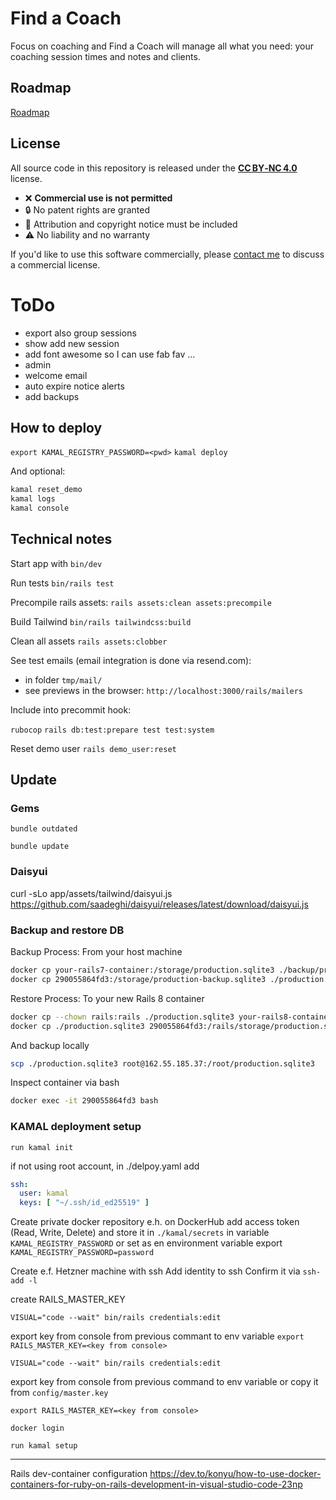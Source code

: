 # Find a Coach

Focus on coaching and Find a Coach will manage all what you need: your coaching session times and notes and clients.

## Roadmap

[Roadmap](https://github.com/users/valasek/projects/2/views/1?layout=board)

## License

All source code in this repository is released under the **[CC BY‑NC 4.0](https://creativecommons.org/licenses/by‑nc/4.0/)** license.

- ❌ **Commercial use is not permitted**
- 🔒 No patent rights are granted
- 📝 Attribution and copyright notice must be included
- ⚠️ No liability and no warranty

If you'd like to use this software commercially, please [contact me](https://www.stanislavvalasek.com/en/contact/) to discuss a commercial license.

# ToDo

- export also group sessions
- show add new session
- add font awesome so I can use fab fav ...
- admin
- welcome email
- auto expire notice alerts
- add backups 

## How to deploy

`export KAMAL_REGISTRY_PASSWORD=<pwd>`
`kamal deploy`

And optional:

```sh
kamal reset_demo
kamal logs
kamal console
```

## Technical notes

Start app with `bin/dev`

Run tests `bin/rails test`

Precompile rails assets: `rails assets:clean assets:precompile` 

Build Tailwind `bin/rails tailwindcss:build` 

Clean all assets `rails assets:clobber` 

See test emails (email integration is done via resend.com):

- in folder `tmp/mail/`
- see previews in the browser: `http://localhost:3000/rails/mailers`

Include into precommit hook:

`rubocop` 
`rails db:test:prepare test test:system`

Reset demo user `rails demo_user:reset` 

 ## Update
 
 ### Gems

`bundle outdated`
 
`bundle update`

### Daisyui

curl -sLo app/assets/tailwind/daisyui.js https://github.com/saadeghi/daisyui/releases/latest/download/daisyui.js

### Backup and restore DB

Backup Process: From your host machine

```sh
docker cp your-rails7-container:/storage/production.sqlite3 ./backup/production.sqlite3
docker cp 290055864fd3:/storage/production-backup.sqlite3 ./production.sqlite3
```

Restore Process: To your new Rails 8 container

```sh
docker cp --chown rails:rails ./production.sqlite3 your-rails8-container:/rails/storage/production.sqlite3
docker cp ./production.sqlite3 290055864fd3:/rails/storage/production.sqlite3
```

And backup locally

```sh
scp ./production.sqlite3 root@162.55.185.37:/root/production.sqlite3
```

Inspect container via bash

```sh
docker exec -it 290055864fd3 bash
```

### KAMAL deployment setup

`run kamal init`

if not using root account, in ./delpoy.yaml add

```yaml
ssh:
  user: kamal
  keys: [ "~/.ssh/id_ed25519" ]
```

Create private docker repository e.h. on DockerHub
add access token (Read, Write, Delete) and store it in `./kamal/secrets` in variable `KAMAL_REGISTRY_PASSWORD` or set as en environment variable export `KAMAL_REGISTRY_PASSWORD=password`

Create e.f. Hetzner machine with ssh
Add identity to ssh
Confirm it via `ssh-add -l`

create RAILS_MASTER_KEY

`VISUAL="code --wait" bin/rails credentials:edit`

export key from console from previous commant to env variable `export RAILS_MASTER_KEY=<key from console>`

`VISUAL="code --wait" bin/rails credentials:edit`

export key from console from previous command to env variable or copy it from `config/master.key`

`export RAILS_MASTER_KEY=<key from console>`

`docker login`

`run kamal setup`

---

Rails dev-container configuration
https://dev.to/konyu/how-to-use-docker-containers-for-ruby-on-rails-development-in-visual-studio-code-23np
